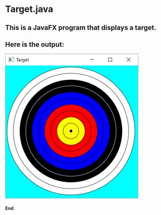 # Target.java

## This is a JavaFX program that displays a target.

## Here is the output:
![ProgramOutputImage](target.png)



#### End.







